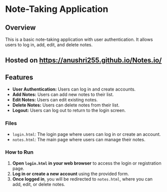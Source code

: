 # Note-Taking Application

## Overview

This is a basic note-taking application with user authentication. It allows users to log in, add, edit, and delete notes. 

## Hosted on https://anushri255.github.io/Notes.io/ 

## Features

- **User Authentication:** Users can log in and create accounts.
- **Add Notes:** Users can add new notes to their list.
- **Edit Notes:** Users can edit existing notes.
- **Delete Notes:** Users can delete notes from their list.
- **Logout:** Users can log out to return to the login screen.

### Files

- `login.html`: The login page where users can log in or create an account.
- `notes.html`: The main page where users can manage their notes.

### How to Run

1. **Open `login.html` in your web browser** to access the login or registration page.
2. **Log in or create a new account** using the provided form.
3. **Once logged in**, you will be redirected to `notes.html`, where you can add, edit, or delete notes.

